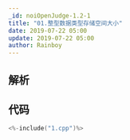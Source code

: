 ```yaml
---
_id: noiOpenJudge-1.2-1
title: "01.整型数据类型存储空间大小"
date: 2019-07-22 05:00
update: 2019-07-22 05:00
author: Rainboy
---
```


## 解析

## 代码

```c
<%-include("1.cpp")%>
```

